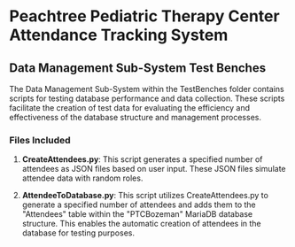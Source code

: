 # Peachtree Pediatric Therapy Center Attendance Tracking System

## Data Management Sub-System Test Benches

The Data Management Sub-System within the TestBenches folder contains scripts for testing database performance and data collection. These scripts facilitate the creation of test data for evaluating the efficiency and effectiveness of the database structure and management processes.

### Files Included

1. **CreateAttendees.py**: This script generates a specified number of attendees as JSON files based on user input. These JSON files simulate attendee data with random roles.

2. **AttendeeToDatabase.py**: This script utilizes CreateAttendees.py to generate a specified number of attendees and adds them to the "Attendees" table within the "PTCBozeman" MariaDB database structure. This enables the automatic creation of attendees in the database for testing purposes.

